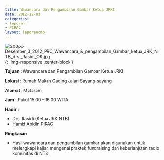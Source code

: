 ```yaml
---
title: Wawancara dan Pengambilan Gambar Ketua JRKI 
date: 2012-12-03
categories:
- laporan
- PIRAC
layout: laporancmb
---
```



![200px-Desember_3_2012_PRC_Wawancara_&_pengambilan_Gambar_ketua_JRK_NTB_drs._Rasidi_OK.jpg](/uploads/200px-Desember_3_2012_PRC_Wawancara_&_pengambilan_Gambar_ketua_JRK_NTB_drs._Rasidi_OK.jpg){: .img-responsive .center-block }


**Tujuan** : Wawancara dan Pengambilan Gambar Ketua JRKI 

**Lokasi** : Rumah Makan Gading Jalan Sayang-sayang 

**Alamat** : Mataram

**Jam** : Pukul 15.00 – 16.00 WITA 

**Hadir** :
* Drs. Rasidi (Ketua JRK NTB)
* [Hamid Abidin](http://wiki.ciptamedia.org/wiki/Hamid_Abidin) [PIRAC](http://wiki.ciptamedia.org/wiki/PIRAC)

**Ringkasan**  
* Hasil wawancara dan pengambilan gambar akan digunakan untuk melengkapi kajian mengenai praktek fundraising dan keberlanjutan radio komunitas di NTB
